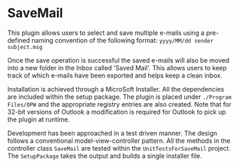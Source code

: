 # SaveMail

This plugin allows users to select and save multiple e-mails using a pre-defined naming convention of the following format:
`yyyy/MM/dd sender subject.msg`

Once the save operation is successful the saved e-mails will also be moved into a new folder in the Inbox called 'Saved Mail'. This allows users to keep track of which e-mails have been exported and helps keep a clean inbox.

Installation is achieved through a MicroSoft Installer. All the dependencies are included within the setup package. The plugin is placed under `./Program Files/OPW` and the appropriate registry entries are also created. Note that for 32-bit versions of Outlook a modification is required for Outlook to pick up the plugin at runtime.

Development has been approached in a test driven manner. The design follows a conventional model-view-controller pattern. All the methods in the controller class `SaveMail` are tested within the `UnitTestsForSaveMail` project. The `SetupPackage` takes the output and builds a single installer file.
